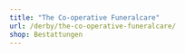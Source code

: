 ```yaml
---
title: "The Co-operative Funeralcare"
url: /derby/the-co-operative-funeralcare/
shop: Bestattungen
---
```

